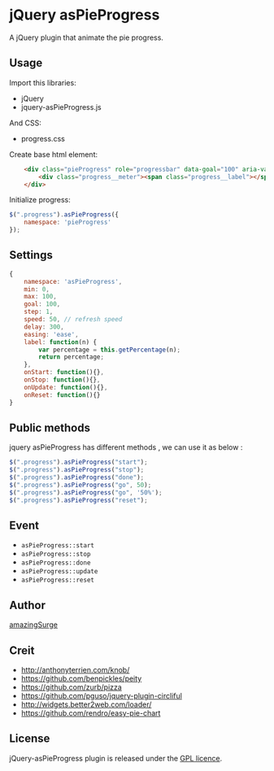 # jQuery asPieProgress
A jQuery plugin that animate the pie progress.

## Usage

Import this libraries:
* jQuery
* jquery-asPieProgress.js

And CSS:
* progress.css 

Create base html element:
```html
    <div class="pieProgress" role="progressbar" data-goal="100" aria-valuemin="0" data-step="2" aria-valuemax="100">
        <div class="progress__meter"><span class="progress__label"></span></div>
    </div>
```

Initialize progress:
```javascript
$(".progress").asPieProgress({
    namespace: 'pieProgress'
});
```

## Settings

```javascript
{
    namespace: 'asPieProgress',
    min: 0,
    max: 100,
    goal: 100,
    step: 1,
    speed: 50, // refresh speed
    delay: 300,
    easing: 'ease',
    label: function(n) {
        var percentage = this.getPercentage(n);
        return percentage;
    },
    onStart: function(){},
    onStop: function(){},
    onUpdate: function(){},
    onReset: function(){}
}
```

## Public methods

jquery asPieProgress has different methods , we can use it as below :
```javascript
$(".progress").asPieProgress("start");
$(".progress").asPieProgress("stop");
$(".progress").asPieProgress("done");
$(".progress").asPieProgress("go", 50);
$(".progress").asPieProgress("go", '50%');
$(".progress").asPieProgress("reset");
```
## Event

* <code>asPieProgress::start</code>
* <code>asPieProgress::stop</code>
* <code>asPieProgress::done</code>
* <code>asPieProgress::update</code>
* <code>asPieProgress::reset</code>

## Author
[amazingSurge](http://amazingSurge.com)

## Creit
* http://anthonyterrien.com/knob/
* https://github.com/benpickles/peity
* https://github.com/zurb/pizza
* https://github.com/pguso/jquery-plugin-circliful
* http://widgets.better2web.com/loader/
* https://github.com/rendro/easy-pie-chart

## License
jQuery-asPieProgress plugin is released under the <a href="https://github.com/amazingSurge/jquery-asPieProgress/blob/master/LICENCE.GPL" target="_blank">GPL licence</a>.